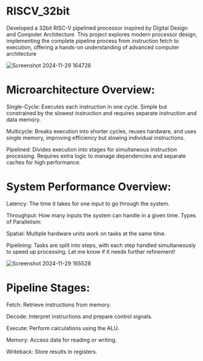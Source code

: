 ﻿# RISCV_32bit
Developed a 32bit RISC-V pipelined processor inspired by Digital Design and Computer Architecture. This project explores modern processor design, implementing the complete pipeline process from instruction fetch to execution, offering a hands-on understanding of advanced computer architecture

![Screenshot 2024-11-29 164726](https://github.com/user-attachments/assets/fb321d7f-8d17-4be6-b064-0c813b38fcf5)

# Microarchitecture Overview:
Single-Cycle: Executes each instruction in one cycle. Simple but constrained by the slowest instruction and requires separate instruction and data memory.

Multicycle: Breaks execution into shorter cycles, reuses hardware, and uses single memory, improving efficiency but slowing individual instructions.

Pipelined: Divides execution into stages for simultaneous instruction processing. Requires extra logic to manage dependencies and separate caches for high performance.

# System Performance Overview:
Latency: The time it takes for one input to go through the system.

Throughput: How many inputs the system can handle in a given time.
Types of Parallelism:

Spatial: Multiple hardware units work on tasks at the same time.

Pipelining: Tasks are split into steps, with each step handled simultaneously to speed up processing.
Let me know if it needs further refinement!

![Screenshot 2024-11-29 165528](https://github.com/user-attachments/assets/587bc1aa-0fcb-40fd-b003-8ff40ec32b73)

# Pipeline Stages:
Fetch: Retrieve instructions from memory.

Decode: Interpret instructions and prepare control signals.

Execute: Perform calculations using the ALU.

Memory: Access data for reading or writing.

Writeback: Store results in registers.
